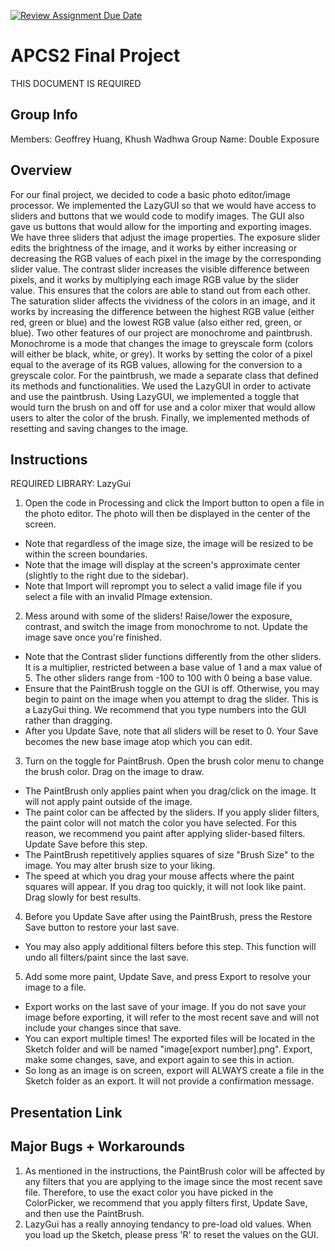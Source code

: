 [![Review Assignment Due Date](https://classroom.github.com/assets/deadline-readme-button-24ddc0f5d75046c5622901739e7c5dd533143b0c8e959d652212380cedb1ea36.svg)](https://classroom.github.com/a/syDSSnTt)
# APCS2 Final Project

THIS DOCUMENT IS REQUIRED
## Group Info

Members: Geoffrey Huang, Khush Wadhwa
Group Name: Double Exposure
## Overview

For our final project, we decided to code a basic photo editor/image processor. We implemented the LazyGUI so that we would have access to sliders and buttons that we would code to modify images. The GUI also gave us buttons that would allow for the importing and exporting images. We have three sliders that adjust the image properties. The exposure slider edits the brightness of the image, and it works by either increasing or decreasing the RGB values of each pixel in the image by the corresponding slider value. The contrast slider increases the visible difference between pixels, and it works by multiplying each image RGB value by the slider value. This ensures that the colors are able to stand out from each other. The saturation slider affects the vividness of the colors in an image, and it works by increasing the difference between the highest RGB value (either red, green or blue) and the lowest RGB value (also either red, green, or blue). Two other features of our project are monochrome and paintbrush. Monochrome is a mode that changes the image to greyscale form (colors will either be black, white, or grey). It works by setting the color of a pixel equal to the average of its RGB values, allowing for the conversion to a greyscale color. For the paintbrush, we made a separate class that defined its methods and functionalities. We used the LazyGUI in order to activate and use the paintbrush. Using LazyGUI, we implemented a toggle that would turn the brush on and off for use and a color mixer that would allow users to alter the color of the brush. Finally, we implemented methods of resetting and saving changes to the image.  
## Instructions

REQUIRED LIBRARY: LazyGui

1. Open the code in Processing and click the Import button to open a file in the photo editor. The photo will then be displayed in the center of the screen.
- Note that regardless of the image size, the image will be resized to be within the screen boundaries.
- Note that the image will display at the screen's approximate center (slightly to the right due to the sidebar).
- Note that Import will reprompt you to select a valid image file if you select a file with an invalid PImage extension.
2. Mess around with some of the sliders! Raise/lower the exposure, contrast, and switch the image from monochrome to not. Update the image save once you're finished.
- Note that the Contrast slider functions differently from the other sliders. It is a multiplier, restricted between a base value of 1 and a max value of 5. The other sliders range from -100 to 100 with 0 being a base value.
- Ensure that the PaintBrush toggle on the GUI is off. Otherwise, you may begin to paint on the image when you attempt to drag the slider. This is a LazyGui thing. We recommend that you type numbers into the GUI rather than dragging.
- After you Update Save, note that all sliders will be reset to 0. Your Save becomes the new base image atop which you can edit. 
3. Turn on the toggle for PaintBrush. Open the brush color menu to change the brush color. Drag on the image to draw.
- The PaintBrush only applies paint when you drag/click on the image. It will not apply paint outside of the image.
- The paint color can be affected by the sliders. If you apply slider filters, the paint color will not match the color you have selected. For this reason, we recommend you paint after applying slider-based filters. Update Save before this step.
- The PaintBrush repetitively applies squares of size "Brush Size" to the image. You may alter brush size to your liking. 
- The speed at which you drag your mouse affects where the paint squares will appear. If you drag too quickly, it will not look like paint. Drag slowly for best results.
4. Before you Update Save after using the PaintBrush, press the Restore Save button to restore your last save. 
- You may also apply additional filters before this step. This function will undo all filters/paint since the last save.
5. Add some more paint, Update Save, and press Export to resolve your image to a file.
- Export works on the last save of your image. If you do not save your image before exporting, it will refer to the most recent save and will not include your changes since that save.
- You can export multiple times! The exported files will be located in the Sketch folder and will be named "image[export number].png". Export, make some changes, save, and export again to see this in action.
- So long as an image is on screen, export will ALWAYS create a file in the Sketch folder as an export. It will not provide a confirmation message.

## Presentation Link


## Major Bugs + Workarounds

1. As mentioned in the instructions, the PaintBrush color will be affected by any filters that you are applying to the image since the most recent save file. Therefore, to use the exact color you have picked in the ColorPicker, we recommend that you apply filters first, Update Save, and then use the PaintBrush. 
2. LazyGui has a really annoying tendancy to pre-load old values. When you load up the Sketch, please press 'R' to reset the values on the GUI.